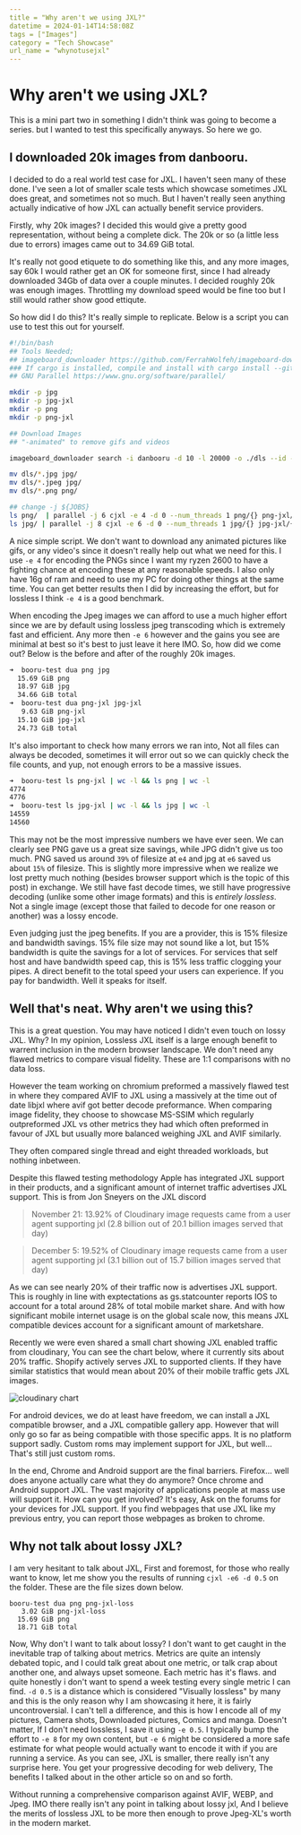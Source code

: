 ```yaml
---
title = "Why aren't we using JXL?"
datetime = 2024-01-14T14:58:08Z
tags = ["Images"]
category = "Tech Showcase"
url_name = "whynotusejxl"
---
```

# Why aren't we using JXL?

This is a mini part two in something I didn't think was going to become a series. but I wanted to test this specifically anyways. So here we go.

## I downloaded 20k images from danbooru.

I decided to do a real world test case for JXL. I haven't seen many of these done. I've seen a lot of smaller scale tests which showcase sometimes JXL does great, and sometimes not so much. But I haven't really seen anything actually indicative of how JXL can actually benefit service providers. 

Firstly, why 20k images? I decided this would give a pretty good representation, without being a complete dick. The 20k or so (a little less due to errors) images came out to 34.69 GiB total.

It's really not good etiquete to do something like this, and any more images, say 60k I would rather get an OK for someone first, since I had already downloaded 34Gb of data over a couple minutes. I decided roughly 20k was enough images. Throttling my download speed would be fine too but I still would rather show good ettiqute.

So how did I do this? It's really simple to replicate. Below is a script you can use to test this out for yourself.

```sh
#!/bin/bash
## Tools Needed;
## imageboard_downloader https://github.com/FerrahWolfeh/imageboard-downloader-rs
### If cargo is installed, compile and install with cargo install --git https://github.com/FerrahWolfeh/imageboard-downloader-rs
## GNU Parallel https://www.gnu.org/software/parallel/

mkdir -p jpg
mkdir -p jpg-jxl
mkdir -p png
mkdir -p png-jxl

## Download Images
## "-animated" to remove gifs and videos

imageboard_downloader search -i danbooru -d 10 -l 20000 -o ./dls --id -- "-animated"

mv dls/*.jpg jpg/
mv dls/*.jpeg jpg/
mv dls/*.png png/

## change -j ${JOBS}
ls png/  | parallel -j 6 cjxl -e 4 -d 0 --num_threads 1 png/{} png-jxl/{.}.jxl
ls jpg/ | parallel -j 8 cjxl -e 6 -d 0 --num_threads 1 jpg/{} jpg-jxl/{.}.jxl
```

A nice simple script. We don't want to download any animated pictures like gifs, or any video's since it doesn't really help out what we need for this. I use `-e 4` for encoding the PNGs since I want my ryzen 2600 to have a fighting chance at encoding these at any reasonable speeds. I also only have 16g of ram and need to use my PC for doing other things at the same time. You can get better results then I did by increasing the effort, but for lossless I think `-e 4` is a good benchmark.

When encoding the Jpeg images we can afford to use a much higher effort since we are by default using lossless jpeg transcoding which is extremely fast and efficient. Any more then `-e 6` however and the gains you see are minimal at best so it's best to just leave it here IMO. So, how did we come out? Below is the before and after of the roughly 20k images.

```sh
➜  booru-test dua png jpg   
  15.69 GiB png
  18.97 GiB jpg
  34.66 GiB total
➜  booru-test dua png-jxl jpg-jxl
   9.63 GiB png-jxl
  15.10 GiB jpg-jxl
  24.73 GiB total
 ```
 
It's also important to check how many errors we ran into, Not all files can always be decoded, sometimes it will error out so we can quickly check the file counts, and yup, not enough errors to be a massive issues.
```sh
➜  booru-test ls png-jxl | wc -l && ls png | wc -l                                         
4774
4776
➜  booru-test ls jpg-jxl | wc -l && ls jpg | wc -l
14559
14560
```

This may not be the most impressive numbers we have ever seen. We can clearly see PNG gave us a great size savings, while JPG didn't give us too much. PNG saved us around `39%` of filesize at `e4` and jpg at `e6` saved us about `15%` of filesize. This is slightly more impressive when we realize we lost pretty much nothing (besides browser support which is the topic of this post) in exchange. We still have fast decode times, we still have progressive decoding (unlike some other image formats) and this is *entirely lossless*. Not a single image (except those that failed to decode for one reason or another) was a lossy encode.

Even judging just the jpeg benefits. If you are a provider, this is 15% filesize and bandwidth savings. 15% file size may not sound like a lot, but 15% bandwidth is quite the savings for a lot of services. For services that self host and have bandwidth speed cap, this is 15% less traffic clogging your pipes. A direct benefit to the total speed your users can experience. If you pay for bandwidth. Well it speaks for itself.

## Well that's neat. Why aren't we using this?

This is a great question. You may have noticed I didn't even touch on lossy JXL. Why? In my opinion, Lossless JXL itself is a large enough benefit to warrent inclusion in the modern browser landscape. We don't need any flawed metrics to compare visual fidelity. These are 1:1 comparisons with no data loss.

However the team working on chromium preformed a massively flawed test in where they compared AVIF to JXL using a massively at the time out of date libjxl where avif got better decode preformance. When comparing image fidelity, they choose to showcase MS-SSIM which regularly outpreformed JXL vs other metrics they had which often preformed in favour of JXL but usually more balanced weighing JXL and AVIF similarly.

They often compared single thread and eight threaded workloads, but nothing inbetween. 

Despite this flawed testing methodology Apple has integrated JXL support in their products, and a significant amount of internet traffic advertises JXL support. This is from Jon Sneyers on the JXL discord 

> November 21:
    13.92% of Cloudinary image requests came from a user agent supporting jxl (2.8 billion out of 20.1 billion images served that day)

> December 5: 
    19.52% of Cloudinary image requests came from a user agent supporting jxl (3.1 billion out of 15.7 billion images served that day)

As we can see nearly 20% of their traffic now is advertises JXL support. This is roughly in line with exptectations as gs.statcounter reports IOS to account for a total around 28% of total mobile market share. And with how significant mobile internet usage is on the global scale now, this means JXL compatible devices account for a significant amount of marketshare.

Recently we were even shared a small chart showing JXL enabled traffic from cloudinary, You can see the chart below, where it currently sits about 20% traffic. Shopify actively serves JXL to supported clients. If they have similar statistics that would mean about 20% of their mobile traffic gets JXL images.

![cloudinary chart](https://files.catbox.moe/tcmd4f.png)

For android devices, we do at least have freedom, we can install a JXL compatible browser, and a JXL compatible gallery app. However that will only go so far as being compatible with those specific apps. It is no platform support sadly. Custom roms may implement support for JXL, but well... That's still just custom roms.

In the end, Chrome and Android support are the final barriers. Firefox... well does anyone actually care what they do anymore? Once chrome and Android support JXL. The vast majority of applications people at mass use will support it. How can you get involved? It's easy, Ask on the forums for your devices for JXL support. If you find webpages that use JXL like my previous entry, you can report those webpages as broken to chrome.

## Why not talk about lossy JXL?

I am very hesitant to talk about JXL, First and foremost, for those who really want to know, let me show you the results of running `cjxl -e6 -d 0.5` on the folder. These are the file sizes down below.

```
booru-test dua png png-jxl-loss 
   3.02 GiB png-jxl-loss
  15.69 GiB png
  18.71 GiB total
```

Now, Why don't I want to talk about lossy? I don't want to get caught in the inevitable trap of talking about metrics. Metrics are quite an intensly debated topic, and I could talk great about one metric, or talk crap about another one, and always upset someone. Each metric has it's flaws. and quite honestly i don't want to spend a week testing every single metric I can find. `-d 0.5` is a distance which is considered "Visually lossless" by many and this is the only reason why I am showcasing it here, it is fairly uncontroversial. I can't tell a difference, and this is how I encode all of my pictures, Camera shots, Downloaded pictures, Comics and manga. Doesn't matter, If I don't need lossless, I save it using `-e 0.5`. I typically bump the effort to `-e 8` for my own content, but `-e 6` might be considered a more safe estimate for what people would actually want to encode it with if you are running a service. As you can see, JXL is smaller, there really isn't any surprise here. You get your progressive decoding for web delivery, The benefits I talked about in the other article so on and so forth.

Without running a comprehensive comparison against AVIF, WEBP, and Jpeg. IMO there really isn't any point in talking about lossy jxl, And I believe the merits of lossless JXL to be more then enough to prove Jpeg-XL's worth in the modern market.
